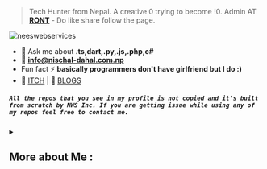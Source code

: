 > Tech Hunter from Nepal. A creative 0 trying to become !0. Admin AT **[RONT](https://www.facebook.com/routineofnepaltechnology)** - Do like share follow the page.
<p align="left"> <img src="https://komarev.com/ghpvc/?username=neeswebservices&label=Profile%20views&color=0e75b6&style=flat" alt="neeswebservices" /> </p>


- 💬 Ask me about **.ts,dart,.py,.js,.php,c#**
- 📨 **info@nischal-dahal.com.np**
- Fun fact ⚡ **basically programmers don't have girlfriend but I do :)**
-  🚀 [ITCH](https://neeswebservices.itch.io/) | 📝 [BLOGS](https://dev.to/neeswebservices)

#####  `All the repos that you see in my profile is not copied and it's built from scratch by NWS Inc. If you are getting issue while using any of my repos feel free to contact me.`

<details>
  <summary> <h2>More about Me : </h2></summary>
<div align="left">

``` js
const nees = {
    personal: {
        fullName: 'Nischal Dahal',
        birthDate: '2004-03-17',
        pronouns: 'he' | 'him',
        interests: ['music', 'games', 'language learning', 'movies', 'editing'],
        motivation: [
            'Consistency is key to victory.',
            'Tomorrow doesnt exists !',
        ],
        education: "Completed High School",
        age: 17
    },
    technical: {
        technologies: {
            frontEnd: {
                Javascript: [ 'Next JS', 'Vanilla JS', 'React' ,'sveltejs', 'vite', 'Redux', 'Jest'],
                HTML: ['HTML5', 'Semantic HTML'],
                CSS: ['sass', 'styled-components', 'tailwind'],
            },
            backEnd: {
                Javascript: ['Node.js', 'Express', 'Nuxt js'],
                Python : ['django', 'fastapi']
            },
            appdevelopment: ['flutter', 'react-native'],
            destop-application: ['electron', 'python', 'tauri', 'C#'],
            game-dev : {
                engine: ['unity', 'unreal'],
                language: ['c#', 'python']
            },
            learning: ['web3', 'bad-usb', 'injection'],
            company: ['RONT', 'neeswebservices'],
            editing: ["premier pro", "after effect", "photoshop", "blender"]
        },
    }
}
```
  </div>
</details>
  
